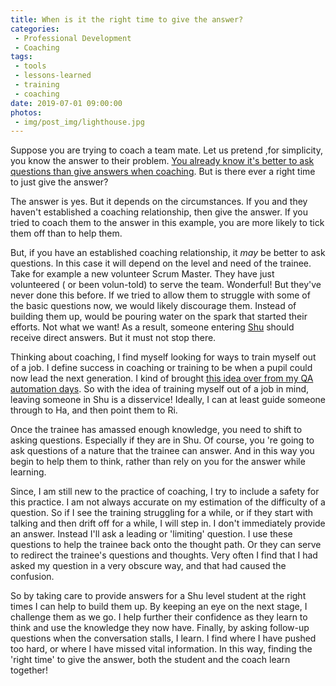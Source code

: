 ```yaml
---
title: When is it the right time to give the answer?
categories:
 - Professional Development
 - Coaching
tags:
 - tools
 - lessons-learned
 - training
 - coaching
date: 2019-07-01 09:00:00
photos: 
 - img/post_img/lighthouse.jpg
---
```

Suppose you are trying to coach a team mate. Let us pretend ,for simplicity, you know the answer to their problem. [You already know it's better to ask questions than give answers when coaching](/blog/transition-to-coaching/). But is there ever a right time to just give the answer?

The answer is yes. But it depends on the circumstances. If you and they haven't established a coaching relationship, then give the answer. If you tried to coach them to the answer in this example, you are more likely to tick them off than to help them. 

But, if you have an established coaching relationship, it _may_ be better to ask questions. In this case it will depend on the level and need of the trainee. Take for example a new volunteer Scrum Master. They have just volunteered ( or been volun-told) to serve the team. Wonderful! But they've never done this before. If we tried to allow them to struggle with some of the basic questions now, we would likely discourage them. Instead of building them up, would be pouring water on the spark that started their efforts. Not what we want! As a result, someone entering [Shu](https://en.wikipedia.org/wiki/Shuhari) should receive direct answers. But it must not stop there.

Thinking about coaching, I find myself looking for ways to train myself out of a job. I define success in coaching or training to be when a pupil could now lead the next generation. I kind of brought [this idea over from my QA automation days](/blog/how-to-increase-team-velocity-by-50-i/). So with the idea of training myself out of a job in mind,  leaving someone in Shu is a disservice! Ideally, I can at least guide someone through to Ha, and then point them to Ri. 

Once the trainee has amassed enough knowledge, you need to shift to asking questions. Especially if they are in Shu. Of course, you 're going to ask questions of a nature that the trainee can  answer. And in this way you begin to help them to think, rather than rely on you for the answer while learning. 

Since, I am still new to the practice of coaching, I try to include a safety for this practice. I am not always accurate on my estimation of the difficulty of a question. So if I see the training struggling for a while, or if they start with talking and then drift off for a while, I will step in. I don't immediately provide an answer. Instead I'll ask a leading or 'limiting' question. I use these questions to help the trainee back onto the thought path. Or they can serve to redirect the trainee's questions and thoughts. Very often I find that I had asked my question in a very obscure way, and that had caused the confusion. 

So by taking care to provide answers for a Shu level student at the right times I can help to build them up. By keeping an eye on the next stage, I challenge them as we go. I help further their confidence as they learn to think and use the knowledge they now have. Finally, by asking follow-up questions when the conversation stalls, I learn. I find where I have pushed too hard, or where I have missed vital information. In this way, finding the 'right time' to give the answer, both the student and the coach learn together!
